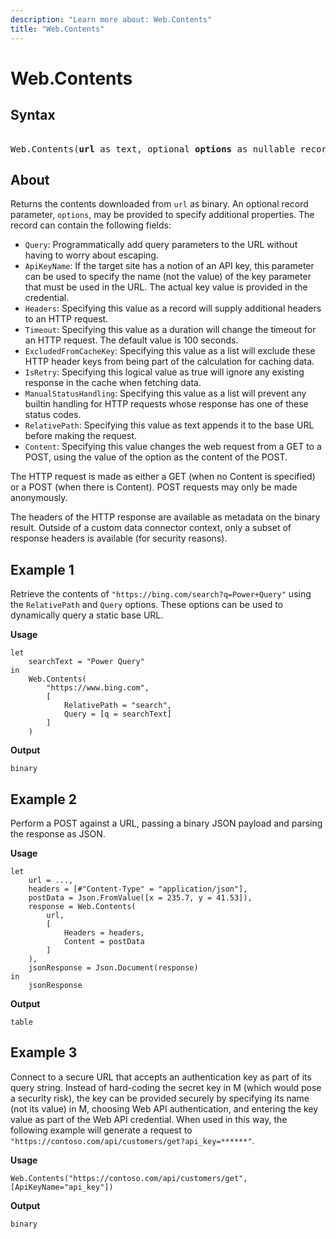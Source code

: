 ```yaml
---
description: "Learn more about: Web.Contents"
title: "Web.Contents"
---
```

# Web.Contents

## Syntax

<pre> 
Web.Contents(<b>url</b> as text, optional <b>options</b> as nullable record) as binary
</pre>
  
## About

Returns the contents downloaded from `url` as binary. An optional record parameter, `options`, may be provided to specify additional properties. The record can contain the following fields:

* `Query`: Programmatically add query parameters to the URL without having to worry about escaping.
* `ApiKeyName`: If the target site has a notion of an API key, this parameter can be used to specify the name (not the value) of the key parameter that must be used in the URL. The actual key value is provided in the credential.
* `Headers`: Specifying this value as a record will supply additional headers to an HTTP request.
* `Timeout`: Specifying this value as a duration will change the timeout for an HTTP request. The default value is 100 seconds.
* `ExcludedFromCacheKey`: Specifying this value as a list will exclude these HTTP header keys from being part of the calculation for caching data.
* `IsRetry`: Specifying this logical value as true will ignore any existing response in the cache when fetching data.
* `ManualStatusHandling`: Specifying this value as a list will prevent any builtin handling for HTTP requests whose response has one of these status codes.
* `RelativePath`: Specifying this value as text appends it to the base URL before making the request.
* `Content`: Specifying this value changes the web request from a GET to a POST, using the value of the option as the content of the POST.

The HTTP request is made as either a GET (when no Content is specified) or a POST (when there is Content). POST requests may only be made anonymously.

The headers of the HTTP response are available as metadata on the binary result. Outside of a custom data connector context, only a subset of response headers is available (for security reasons).

## Example 1

Retrieve the contents of `"https://bing.com/search?q=Power+Query"` using the `RelativePath` and `Query` options. These options can be used to dynamically query a static base URL.

**Usage**

```powerquery-m
let
    searchText = "Power Query"
in
    Web.Contents(
        "https://www.bing.com",
        [
            RelativePath = "search",
            Query = [q = searchText]
        ]
    )
```

**Output**

`binary`

## Example 2

Perform a POST against a URL, passing a binary JSON payload and parsing the response as JSON.

**Usage**

```powerquery-m
let
    url = ...,
    headers = [#"Content-Type" = "application/json"],
    postData = Json.FromValue([x = 235.7, y = 41.53]),
    response = Web.Contents(
        url,
        [
            Headers = headers,
            Content = postData
        ]
    ),
    jsonResponse = Json.Document(response)
in
    jsonResponse
```

**Output**

`table`

## Example 3

Connect to a secure URL that accepts an authentication key as part of its query string. Instead of hard-coding the secret key in M (which would pose a security risk), the key can be provided securely by specifying its name (not its value) in M, choosing Web API authentication, and entering the key value as part of the Web API credential. When used in this way, the following example will generate a request to `"https://contoso.com/api/customers/get?api_key=******"`.

**Usage**

``` powerquery-m
Web.Contents("https://contoso.com/api/customers/get", [ApiKeyName="api_key"])
```

**Output**

`binary`
